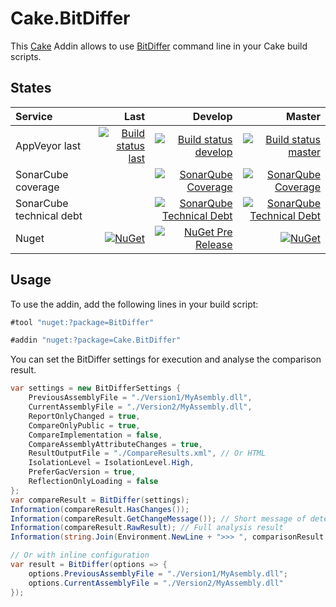 # Cake.BitDiffer

This [Cake](https://cakebuild.net/) Addin allows to use [BitDiffer](https://github.com/bitdiffer/bitdiffer) command line in your Cake build scripts.

## States

| Service | Last | Develop | Master |
| :------ | ---: | ------: | -----: |
| AppVeyor last | [![Build status last](https://ci.appveyor.com/api/projects/status/2yhsf4jsgh6u9l35?svg=true)](https://ci.appveyor.com/project/WebDucer/cake-bitdiffer) | [![Build status develop](https://ci.appveyor.com/api/projects/status/2yhsf4jsgh6u9l35/branch/develop?svg=true)](https://ci.appveyor.com/project/WebDucer/cake-bitdiffer/branch/develop) | [![Build status master](https://ci.appveyor.com/api/projects/status/2yhsf4jsgh6u9l35/branch/master?svg=true)](https://ci.appveyor.com/project/WebDucer/cake-bitdiffer/branch/master)
| SonarCube coverage | | [![SonarQube Coverage](https://sonarcloud.io/api/project_badges/measure?branch=develop&project=Cake.BitDiffer&metric=coverage)](https://sonarcloud.io/dashboard?branch=develop&id=Cake.BitDiffer) | [![SonarQube Coverage](https://sonarcloud.io/api/project_badges/measure?project=Cake.BitDiffer&metric=coverage)](https://sonarcloud.io/dashboard?id=Cake.BitDiffer) |
| SonarCube technical debt | | [![SonarQube Technical Debt](https://sonarcloud.io/api/project_badges/measure?branch=develop&project=Cake.BitDiffer&metric=sqale_index)](https://sonarcloud.io/dashboard?branch=develop&id=Cake.BitDiffer) | [![SonarQube Technical Debt](https://sonarcloud.io/api/project_badges/measure?project=Cake.BitDiffer&metric=sqale_index)](https://sonarcloud.io/dashboard?id=Cake.BitDiffer) |
| Nuget |  [![NuGet](https://img.shields.io/nuget/dt/Cake.BitDiffer.svg)](https://www.nuget.org/packages/Cake.BitDiffer) | [![NuGet Pre Release](https://img.shields.io/nuget/vpre/Cake.BitDiffer.svg)](https://www.nuget.org/packages/Cake.BitDiffer) | [![NuGet](https://img.shields.io/nuget/v/Cake.BitDiffer.svg)](https://www.nuget.org/packages/Cake.BitDiffer) |

## Usage

To use the addin, add the following lines in your build script:

```csharp
#tool "nuget:?package=BitDiffer"

#addin "nuget:?package=Cake.BitDiffer"
```

You can set the BitDiffer settings for execution and analyse the comparison result.

```csharp
var settings = new BitDifferSettings {
    PreviousAssemblyFile = "./Version1/MyAsembly.dll",
    CurrentAssemblyFile = "./Version2/MyAssembly.dll",
    ReportOnlyChanged = true,
    CompareOnlyPublic = true,
    CompareImplementation = false,
    CompareAssemblyAttributeChanges = true,
    ResultOutputFile = "./CompareResults.xml", // Or HTML
    IsolationLevel = IsolationLevel.High,
    PreferGacVersion = true,
    ReflectionOnlyLoading = false
};
var compareResult = BitDiffer(settings);
Information(compareResult.HasChanges());
Information(compareResult.GetChangeMessage()); // Short message of detected change or error
Information(compareResult.RawResult); // Full analysis result
Information(string.Join(Environment.NewLine + ">>> ", comparisonResult.ExecutionResult)); // Content of standard output

// Or with inline configuration
var result = BitDiffer(options => {
    options.PreviousAssemblyFile = "./Version1/MyAsembly.dll";
    options.CurrentAssemblyFile = "./Version2/MyAssembly.dll"
});
```
